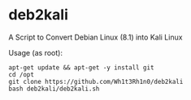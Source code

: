 # deb2kali
A Script to Convert Debian Linux (8.1) into Kali Linux

Usage (as root):

    apt-get update && apt-get -y install git
    cd /opt
    git clone https://github.com/Wh1t3Rh1n0/deb2kali
    bash deb2kali/deb2kali.sh
